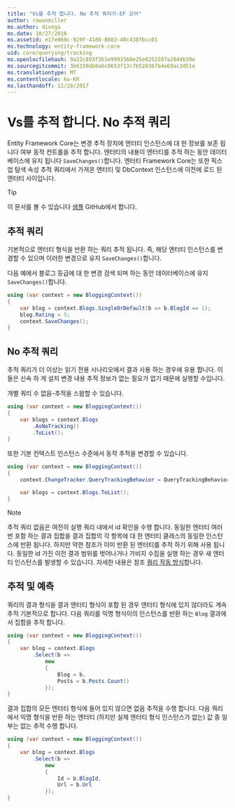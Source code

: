 ```yaml
---
title: "Vs를 추적 합니다. No 추적 쿼리가-EF 코어"
author: rowanmiller
ms.author: divega
ms.date: 10/27/2016
ms.assetid: e17e060c-929f-4180-8883-40c438fbcc01
ms.technology: entity-framework-core
uid: core/querying/tracking
ms.openlocfilehash: 9a22c893f3b1e9991560e25e0252287a2844b39e
ms.sourcegitcommit: 3b6159db8a6c0653f13c7b528367b4e69ac3d51e
ms.translationtype: MT
ms.contentlocale: ko-KR
ms.lasthandoff: 11/28/2017
---
```

# <a name="tracking-vs-no-tracking-queries"></a>Vs를 추적 합니다. No 추적 쿼리

Entity Framework Core는 변경 추적 장치에 엔터티 인스턴스에 대 한 정보를 보존 됩니다 여부 동작 컨트롤을 추적 합니다. 엔터티의 내용이 엔터티를 추적 하는 동안 데이터베이스에 유지 됩니다 `SaveChanges()`합니다. 엔터티 Framework Core는 또한 픽스업 탐색 속성 추적 쿼리에서 가져온 엔터티 및 DbContext 인스턴스에 이전에 로드 된 엔터티 사이입니다.

> [!TIP]  
> 이 문서를 볼 수 있습니다 [샘플](https://github.com/aspnet/EntityFramework.Docs/tree/master/samples/core/Querying) GitHub에서 합니다.

## <a name="tracking-queries"></a>추적 쿼리

기본적으로 엔터티 형식을 반환 하는 쿼리 추적 됩니다. 즉, 해당 엔터티 인스턴스를 변경할 수 있으며 이러한 변경으로 유지 `SaveChanges()`합니다.

다음 예에서 블로그 등급에 대 한 변경 검색 되며 하는 동안 데이터베이스에 유지 `SaveChanges()`합니다.

<!-- [!code-csharp[Main](samples/core/Querying/Querying/Tracking/Sample.cs)] -->
``` csharp
using (var context = new BloggingContext())
{
    var blog = context.Blogs.SingleOrDefault(b => b.BlogId == 1);
    blog.Rating = 5;
    context.SaveChanges();
}
```

## <a name="no-tracking-queries"></a>No 추적 쿼리

추적 쿼리가 더 이상는 읽기 전용 시나리오에서 결과 사용 하는 경우에 유용 합니다. 이들은 신속 하 게 설치 변경 내용 추적 정보가 없는 필요가 없기 때문에 실행할 수입니다.

개별 쿼리 수 없음-추적을 스왑할 수 있습니다.

<!-- [!code-csharp[Main](samples/core/Querying/Querying/Tracking/Sample.cs?highlight=4)] -->
``` csharp
using (var context = new BloggingContext())
{
    var blogs = context.Blogs
        .AsNoTracking()
        .ToList();
}
```

또한 기본 컨텍스트 인스턴스 수준에서 동작 추적을 변경할 수 있습니다.

<!-- [!code-csharp[Main](samples/core/Querying/Querying/Tracking/Sample.cs?highlight=3)] -->
``` csharp
using (var context = new BloggingContext())
{
    context.ChangeTracker.QueryTrackingBehavior = QueryTrackingBehavior.NoTracking;

    var blogs = context.Blogs.ToList();
}
```

> [!NOTE]  
> 추적 쿼리 없음은 여전히 실행 쿼리 내에서 id 확인을 수행 합니다. 동일한 엔터티 여러 번 포함 하는 결과 집합을 결과 집합의 각 항목에 대 한 엔터티 클래스의 동일한 인스턴스에 반환 됩니다. 하지만 약한 참조가 이미 반환 된 엔터티를 추적 하기 위해 사용 됩니다. 동일한 id 가진 이전 결과 범위를 벗어나거나 가비지 수집을 실행 하는 경우 새 엔터티 인스턴스를 발생할 수 있습니다. 자세한 내용은 참조 [쿼리 작동 방식](overview.md)합니다.

## <a name="tracking-and-projections"></a>추적 및 예측

쿼리의 결과 형식을 결과 엔터티 형식이 포함 된 경우 엔터티 형식에 있지 않더라도 계속 추적 기본적으로 합니다. 다음 쿼리를 익명 형식이의 인스턴스를 반환 하는 `Blog` 결과에서 집합을 추적 합니다.

<!-- [!code-csharp[Main](samples/core/Querying/Querying/Tracking/Sample.cs?highlight=7)] -->
``` csharp
using (var context = new BloggingContext())
{
    var blog = context.Blogs
        .Select(b =>
            new
            {
                Blog = b,
                Posts = b.Posts.Count()
            });
}
```

결과 집합의 모든 엔터티 형식에 들어 있지 않으면 없음 추적을 수행 합니다. 다음 쿼리에서 익명 형식을 반환 하는 엔터티 (하지만 실제 엔터티 형식 인스턴스가 없는) 값 중 일부는 없는 추적 수행 합니다.

<!-- [!code-csharp[Main](samples/core/Querying/Querying/Tracking/Sample.cs)] -->
``` csharp
using (var context = new BloggingContext())
{
    var blog = context.Blogs
        .Select(b =>
            new
            {
                Id = b.BlogId,
                Url = b.Url
            });
}
```
